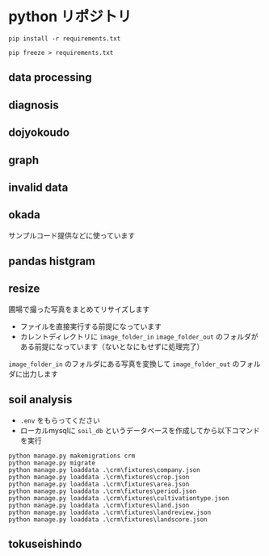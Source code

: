 # python リポジトリ
```console
pip install -r requirements.txt
```
```console
pip freeze > requirements.txt
```

## data processing
## diagnosis
## dojyokoudo
## graph
## invalid data
## okada
サンプルコード提供などに使っています
## pandas histgram
## resize
圃場で撮った写真をまとめてリサイズします
- ファイルを直接実行する前提になっています
- カレントディレクトリに `image_folder_in` `image_folder_out` のフォルダがある前提になっています（ないとなにもせずに処理完了）

`image_folder_in` のフォルダにある写真を変換して `image_folder_out` のフォルダに出力します

## soil analysis
- `.env` をもらってください
- ローカルmysqlに `soil_db` というデータベースを作成してから以下コマンドを実行
```console
python manage.py makemigrations crm
python manage.py migrate
python manage.py loaddata .\crm\fixtures\company.json
python manage.py loaddata .\crm\fixtures\crop.json
python manage.py loaddata .\crm\fixtures\area.json
python manage.py loaddata .\crm\fixtures\period.json
python manage.py loaddata .\crm\fixtures\cultivationtype.json
python manage.py loaddata .\crm\fixtures\land.json
python manage.py loaddata .\crm\fixtures\landreview.json
python manage.py loaddata .\crm\fixtures\landscore.json
```

## tokuseishindo
